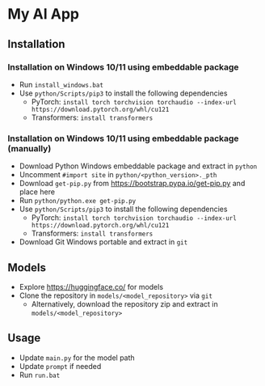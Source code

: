 # My AI App

## Installation

### Installation on Windows 10/11 using embeddable package
- Run `install_windows.bat`
- Use `python/Scripts/pip3` to install the following dependencies
    - PyTorch: `install torch torchvision torchaudio --index-url https://download.pytorch.org/whl/cu121`
    - Transformers: `install transformers`

### Installation on Windows 10/11 using embeddable package (manually)
- Download Python Windows embeddable package and extract in `python`
- Uncomment `#import site` in `python/<python_version>._pth`
- Download `get-pip.py` from https://bootstrap.pypa.io/get-pip.py and place here
- Run `python/python.exe get-pip.py`
- Use `python/Scripts/pip3` to install the following dependencies
    - PyTorch: `install torch torchvision torchaudio --index-url https://download.pytorch.org/whl/cu121`
    - Transformers: `install transformers`
- Download Git Windows portable and extract in `git`

## Models
- Explore https://huggingface.co/ for models
- Clone the repository in `models/<model_repository>` via `git`
    - Alternatively, download the repository zip and extract in `models/<model_repository>`

## Usage
- Update `main.py` for the model path
- Update `prompt` if needed
- Run `run.bat`
